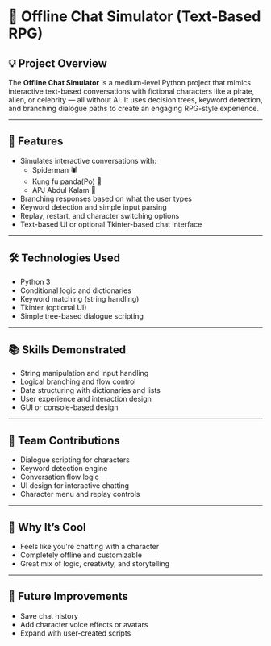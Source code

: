 # 💬 Offline Chat Simulator (Text-Based RPG)

## 💡 Project Overview
The **Offline Chat Simulator** is a medium-level Python project that mimics interactive text-based conversations with fictional characters like a pirate, alien, or celebrity — all without AI. It uses decision trees, keyword detection, and branching dialogue paths to create an engaging RPG-style experience.

---

## 🚀 Features

- Simulates interactive conversations with:
  - Spiderman 🕷️
  - Kung fu panda(Po) 🐼 
  - APJ Abdul Kalam 🧓
- Branching responses based on what the user types
- Keyword detection and simple input parsing
- Replay, restart, and character switching options
- Text-based UI or optional Tkinter-based chat interface

---

## 🛠️ Technologies Used

- Python 3
- Conditional logic and dictionaries
- Keyword matching (string handling)
- Tkinter (optional UI)
- Simple tree-based dialogue scripting

---

## 📚 Skills Demonstrated

- String manipulation and input handling
- Logical branching and flow control
- Data structuring with dictionaries and lists
- User experience and interaction design
- GUI or console-based design

---

## 👥 Team Contributions

- Dialogue scripting for characters
- Keyword detection engine
- Conversation flow logic
- UI design for interactive chatting
- Character menu and replay controls

---

## 🌟 Why It’s Cool

- Feels like you're chatting with a character
- Completely offline and customizable
- Great mix of logic, creativity, and storytelling

---

## 🔮 Future Improvements

- Save chat history
- Add character voice effects or avatars
- Expand with user-created scripts

